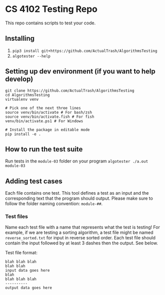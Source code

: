 # CS 4102 Testing Repo

This repo contains scripts to test your code.

## Installing

1. ```pip3 install git+https://github.com/ActualTrash/AlgorithmsTesting```
2. `algotester --help`

## Setting up dev environment (if you want to help develop)
```
git clone https://github.com/ActualTrash/AlgorithmsTesting
cd AlgorithmsTesting
virtualenv venv

# Pick one of the next three lines
source venv/bin/activate # For bash/zsh
source venv/bin/activate.fish # For fish
venv/bin/activate.ps1 # For Windows

# Install the package in editable mode
pip install -e .
```

## How to run the test suite

Run tests in the `module-03` folder on your program
```algotester ./a.out module-03```

## Adding test cases

Each file contains one test. This tool defines a test as an input and the corresponding text that the program should output. Please make sure to follow the folder naming convention: `module-##`.

### Test files

Name each test file with a name that represents what the test is testing! For example, if we are testing a sorting algorithm, a test file might be named `reverse_sorted.txt` for input in reverse sorted order. Each test file should contain the input followed by at least 3 dashes then the output. See below.

Test file format:
```
blah blah blah
blah blah
input data goes here
blah
blah blah blah
----------
output data goes here
````
